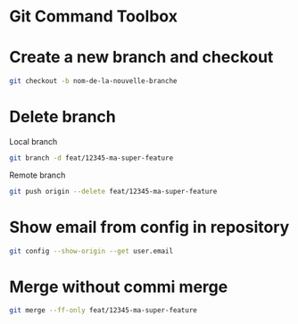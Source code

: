 # Git Command Toolbox

# Create a new branch and checkout
```bash
git checkout -b nom-de-la-nouvelle-branche 
```
# Delete branch

Local branch
```bash
git branch -d feat/12345-ma-super-feature
```

Remote branch
```bash
git push origin --delete feat/12345-ma-super-feature
```

# Show email from config in repository

```bash
git config --show-origin --get user.email
```

# Merge without commi merge

```bash
git merge --ff-only feat/12345-ma-super-feature 
```